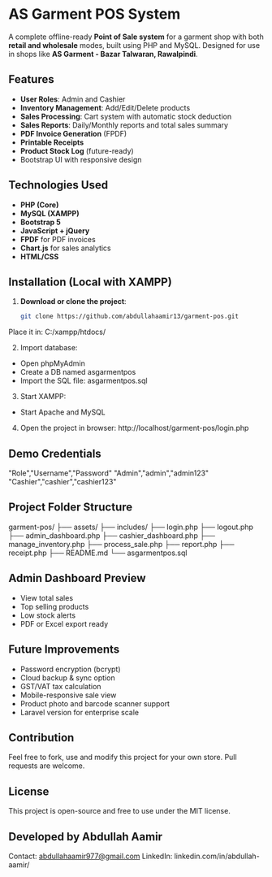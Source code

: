 # AS Garment POS System

A complete offline-ready **Point of Sale system** for a garment shop with both **retail and wholesale** modes, built using PHP and MySQL. Designed for use in shops like **AS Garment - Bazar Talwaran, Rawalpindi**.

## Features

- **User Roles**: Admin and Cashier
- **Inventory Management**: Add/Edit/Delete products
- **Sales Processing**: Cart system with automatic stock deduction
- **Sales Reports**: Daily/Monthly reports and total sales summary
- **PDF Invoice Generation** (FPDF)
- **Printable Receipts**
- **Product Stock Log** (future-ready)
- Bootstrap UI with responsive design

## Technologies Used

- **PHP (Core)**
- **MySQL (XAMPP)**
- **Bootstrap 5**
- **JavaScript + jQuery**
- **FPDF** for PDF invoices
- **Chart.js** for sales analytics
- **HTML/CSS**

## Installation (Local with XAMPP)

1. **Download or clone the project**:
   ```bash
   git clone https://github.com/abdullahaamir13/garment-pos.git
   ```

Place it in: C:/xampp/htdocs/

2. Import database:
- Open phpMyAdmin
- Create a DB named asgarmentpos
- Import the SQL file: asgarmentpos.sql

3. Start XAMPP:
- Start Apache and MySQL

4. Open the project in browser:
http://localhost/garment-pos/login.php

## Demo Credentials
"Role","Username","Password"
"Admin","admin","admin123"
"Cashier","cashier","cashier123"

## Project Folder Structure
garment-pos/
├── assets/
├── includes/
├── login.php
├── logout.php
├── admin_dashboard.php
├── cashier_dashboard.php
├── manage_inventory.php
├── process_sale.php
├── report.php
├── receipt.php
├── README.md
└── asgarmentpos.sql

## Admin Dashboard Preview
- View total sales
- Top selling products
- Low stock alerts
- PDF or Excel export ready

## Future Improvements
- Password encryption (bcrypt)
- Cloud backup & sync option
- GST/VAT tax calculation
- Mobile-responsive sale view
- Product photo and barcode scanner support
- Laravel version for enterprise scale

## Contribution
Feel free to fork, use and modify this project for your own store.
Pull requests are welcome.

## License
This project is open-source and free to use under the MIT license.

## Developed by Abdullah Aamir
   Contact: abdullahaamir977@gmail.com
   LinkedIn: linkedin.com/in/abdullah-aamir/